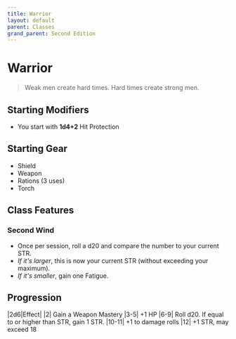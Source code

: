 ```yaml
---
title: Warrior
layout: default
parent: Classes
grand_parent: Second Edition
---
```


# Warrior

> Weak men create hard times. Hard times create strong men. 

## Starting Modifiers
- You start with **1d4+2** Hit Protection

## Starting Gear
- Shield
- Weapon
- Rations (3 uses)
- Torch

## Class Features
### Second Wind
- Once per session, roll a d20 and compare the number to your current STR.
- _If it's larger_, this is now your current STR (without exceeding your maximum).
- _If it's smaller_, gain one Fatigue.

## Progression
|2d6|Effect|
|2| Gain a Weapon Mastery
|3-5| +1 HP
|6-9| Roll d20. If equal to or higher than STR, gain 1 STR.
|10-11| +1 to damage rolls
|12| +1 STR, may exceed 18
